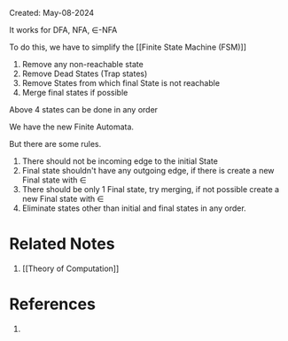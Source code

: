 Created: May-08-2024

It works for DFA, NFA, $\in$-NFA

To do this, we have to simplify the [[Finite State Machine (FSM)]]

1. Remove any non-reachable state
2. Remove Dead States (Trap states)
3. Remove States from which final State is not reachable
4. Merge final states if possible

Above 4 states can be done in any order

We have the new Finite Automata.

But there are some rules.

1. There should not be incoming edge to the initial State
2. Final state shouldn't have any outgoing edge, if there is create a new Final state with $\in$
3. There should be only 1 Final state, try merging, if not possible create a new Final state with $\in$
4. Eliminate states other than initial and final states in any order.

# Related Notes

1. [[Theory of Computation]]
# References

1. 
